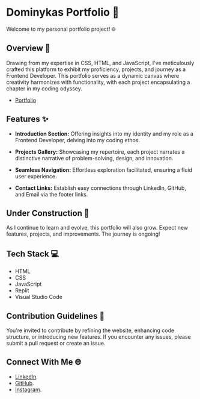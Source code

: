 # Dominykas Portfolio 🚀

Welcome to my personal portfolio project! 🌐

## Overview 📝

Drawing from my expertise in CSS, HTML, and JavaScript, I've meticulously crafted this platform to exhibit my proficiency, projects, and journey as a Frontend Developer. This portfolio serves as a dynamic canvas where creativity harmonizes with functionality, with each project encapsulating a chapter in my coding odyssey.

- [Portfolio](https://ibb.co/8rMk7JM)

## Features ✨

- **Introduction Section:** Offering insights into my identity and my role as a Frontend Developer, delving into my coding ethos.
  
- **Projects Gallery:** Showcasing my repertoire, each project narrates a distinctive narrative of problem-solving, design, and innovation.

- **Seamless Navigation:** Effortless exploration facilitated, ensuring a fluid user experience.

- **Contact Links:** Establish easy connections through LinkedIn, GitHub, and Email via the footer links.

## Under Construction 🚧

As I continue to learn and evolve, this portfolio will also grow. Expect new features, projects, and improvements. The journey is ongoing!

## Tech Stack 💻

- HTML
- CSS
- JavaScript
- Replit
- Visual Studio Code

## Contribution Guidelines 🤝

You're invited to contribute by refining the website, enhancing code structure, or introducing new features. If you encounter any issues, please submit a pull request or create an issue.

## Connect With Me 🌐

- [LinkedIn](https://www.linkedin.com/in/dominykas-pavlijus-138b41270/).
- [GitHub](https://github.com/B0K1NG).
- [Instagram](https://www.instagram.com/ig_dominykas/).
